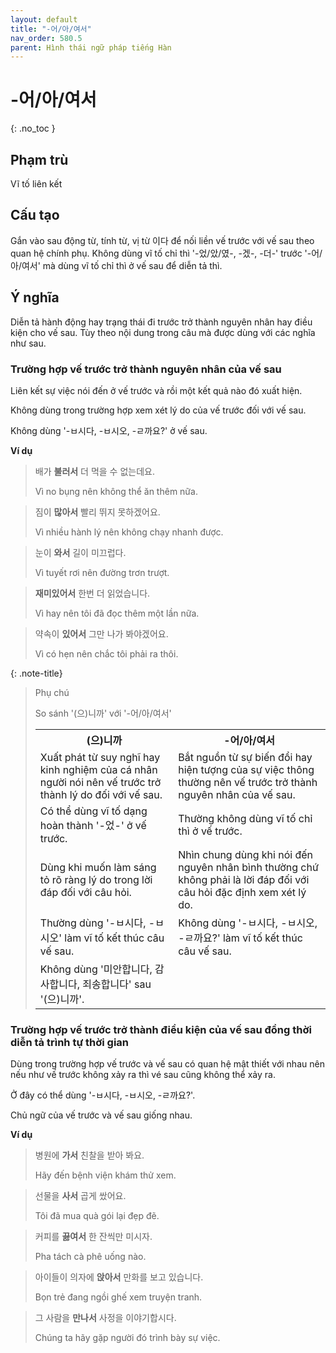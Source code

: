 ```yaml
---
layout: default
title: "-어/아/여서"
nav_order: 580.5
parent: Hình thái ngữ pháp tiếng Hàn
---
```


# -어/아/여서
{: .no_toc }

## Phạm trù

Vĩ tố liên kết

## Cấu tạo

Gắn vào sau động từ, tính từ, vị từ 이다 để nối liền vế trước với vế sau theo quan hệ chính phụ. Không dùng vĩ tố chỉ thì '-었/았/였-, -겠-, -더-' trước '-어/아/여서' mà dùng vĩ tố chỉ thì ở vế sau để diễn tả thì.

## Ý nghĩa

Diễn tả hành động hay trạng thái đi trước trở thành nguyên nhân hay điều kiện cho vế sau. Tùy theo nội dung trong câu mà được dùng với các nghĩa như sau.

### Trường hợp vế trước trở thành nguyên nhân của vế sau

Liên kết sự việc nói đến ở vế trước và rồi một kết quả nào đó xuất hiện.

Không dùng trong trường hợp xem xét lý do của vế trước đối với vế sau.

Không dùng '-ㅂ시다, -ㅂ시오, -ㄹ까요?' ở vế sau.

**Ví dụ**

> 배가 **불러서** 더 먹을 수 없는데요.
>
> Vì no bụng nên không thể ăn thêm nữa.

> 짐이 **많아서** 빨리 뛰지 못하겠어요.
>
> Vì nhiều hành lý nên không chạy nhanh được.

> 눈이 **와서** 길이 미끄럽다.
>
> Vì tuyết rơi nên đường trơn trượt.

> **재미있어서** 한번 더 읽었습니다.
>
> Vì hay nên tôi đã đọc thêm một lần nữa.

> 약속이 **있어서** 그만 나가 봐야겠어요.
>
> Vì có hẹn nên chắc tôi phải ra thôi.

{: .note-title}
> Phụ chú
>
> So sánh '(으)니까' với '-어/아/여서'
>
> <table>
> <tr>
> <th>(으)니까</th>
> <th>-어/아/여서</th>
> </tr>
> <tr>
> <td>Xuất phát từ suy nghĩ hay kinh nghiệm của cá nhân người nói nên vế trước trở thành lý do đối với vế sau.</td>
> <td>Bắt nguồn từ sự biến đổi hay hiện tượng của sự việc thông thường nên vế trước trở thành nguyên nhân của vế sau.</td>
> </tr>
> <tr>
> <td>Có thể dùng vĩ tố dạng hoàn thành '-었-' ở vế trước.</td>
> <td>Thường không dùng vĩ tố chỉ thì ở vế trước.</td>
> </tr>
> <tr>
> <td>Dùng khi muốn làm sáng tỏ rõ ràng lý do trong lời đáp đối với câu hỏi.</td>
> <td>Nhìn chung dùng khi nói đến nguyên nhân bình thường chứ không phải là lời đáp đối với câu hỏi đặc định xem xét lý do.</td>
> </tr>
> <tr>
> <td>Thường dùng '-ㅂ시다, -ㅂ시오' làm vĩ tố kết thúc câu vế sau.</td>
> <td>Không dùng '-ㅂ시다, -ㅂ시오, -ㄹ까요?' làm vĩ tố kết thúc câu vế sau.</td>
> </tr>
> <tr>
> <td>Không dùng '미안합니다, 감사합니다, 죄송합니다' sau '(으)니까'.</td>
> <td></td>
> </tr>
> </table>

### Trường hợp vế trước trở thành điều kiện của vế sau đồng thời diễn tả trình tự thời gian

Dùng trong trường hợp vế trước và vế sau có quan hệ mật thiết với nhau nên nếu như vế trước không xảy ra thì vé sau cũng không thể xảy ra.

Ở đây có thể dùng '-ㅂ시다, -ㅂ시오, -ㄹ까요?'.

Chủ ngữ của vế trước và vế sau giống nhau.

**Ví dụ**

> 병원에 **가서** 친찰을 받아 봐요.
>
> Hãy đến bệnh viện khám thử xem.

> 선물을 **사서** 곱게 쌌어요.
>
> Tôi đã mua quà gói lại đẹp đẽ.

> 커피를 **끓여서** 한 잔씩만 미시자.
>
> Pha tách cà phê uống nào.

> 아이들이 의자에 **앉아서** 만화를 보고 있습니다.
>
> Bọn trẻ đang ngồi ghế xem truyện tranh.

> 그 사람을 **만나서** 사정을 이야기합시다.
>
> Chúng ta hãy gặp người đó trình bày sự việc.